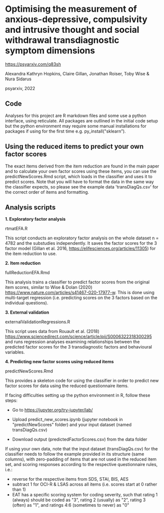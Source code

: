 # Optimising the measurement of anxious-depressive, compulsivity and intrusive thought and social withdrawal transdiagnostic symptom dimensions

https://psyarxiv.com/q83sh

Alexandra Kathryn Hopkins, Claire Gillan, Jonathan Roiser, Toby Wise & Nura Sidarus 

psyarxiv, 2022

## Code

Analyses for this project are R markdown files and some use a python interface, using reticulate. All packages are outlined in the initial code setup but the python environment may require some manual installations for packages if using for the first time e.g. py_install("sklearn”). 

## Using the reduced items to predict your own factor scores

The exact items derived from the item reduction are found in the main paper and to calculate your own factor scores using these items, you can use the predictNewScores.Rmd script, which loads in the classifier and uses it to predict scores. Note that you will have to format the data in the same way the classifier expects, so please see the example data 'transDiagQs.csv' for the correct order of items and formatting. 


## Analysis scripts

**1. Exploratory factor analysis**

rtmatEFA.R

This script conducts an exploratory factor analysis on the whole dataset n = 4782 and the substudies independently. It saves the factor scores for the 3 factor model (Gillan et al. 2016, https://elifesciences.org/articles/11305) for the item reduction to use. 

**2. Item reduction**

fullReductionEFA.Rmd

This analysis trains a classifier to predict factor scores from the original item scores, similar to Wise & Dolan (2020) https://www.nature.com/articles/s41467-020-17977-w. This is done using multi-target regression (i.e. predicting scores on the 3 factors based on the individual questions). 

**3. External validation**

externalValidationRegressions.R

This script uses data from Rouault et al. (2018) https://www.sciencedirect.com/science/article/pii/S0006322318300295 and runs regression analyses examining relationships between the predicted factor scores for the 3 transdiagnostic factors and behavioural variables.

**4. Predicting new factor scores using reduced items**

predictNewScores.Rmd  

This provides a skeleton code for using the classifier in order to predict new factor scores for data using the reduced questionnaire items. 


If facing difficulties setting up the python environment in R, follow these steps:

* Go to https://jupyter.org/try-jupyter/lab/

* Upload predict_new_scores.ipynb (jupyter notebook in "predictNewScores" folder) and your input dataset (named transDiagQs.csv)

* Download output (predictedFactorScores.csv) from the data folder


If using your own data, note that the input dataset (transDiagQs.csv) for the classifier needs to follow the example provided in its structure (same columns), with zero-padding of items that are not used in the reduced item set, and scoring responses according to the respective questionnaire rules, i.e.:

 - reverse for the respective items from SDS, STAI, BIS, AES
 - subtract 1 for OCI-R & LSAS across all items (i.e. scores start at 0 rather than 1)
 - EAT has a specific scoring system for coding severity, such that rating 1 (always) should be coded as "3", rating 2 (usually) as "2", rating 3 (often) as "1", and ratings 4:6 (sometimes to never) as "0"

